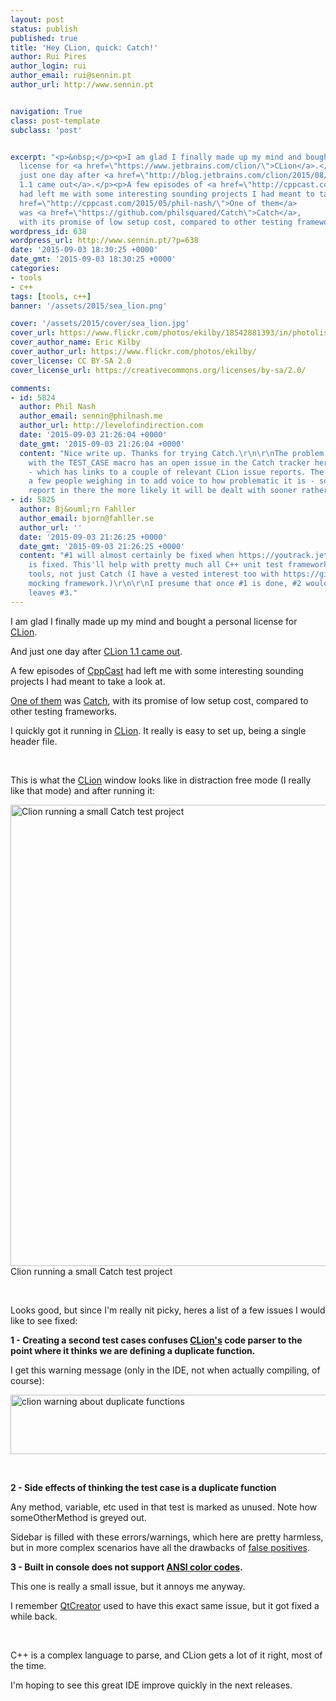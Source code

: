 ```yaml
---
layout: post
status: publish
published: true
title: 'Hey CLion, quick: Catch!'
author: Rui Pires
author_login: rui
author_email: rui@sennin.pt
author_url: http://www.sennin.pt


navigation: True
class: post-template
subclass: 'post'


excerpt: "<p>&nbsp;</p><p>I am glad I finally made up my mind and bought a personal
  license for <a href=\"https://www.jetbrains.com/clion/\">CLion</a>.</p><p>And
  just one day after <a href=\"http://blog.jetbrains.com/clion/2015/08/clion-1-1-released/\">CLion
  1.1 came out</a>.</p><p>A few episodes of <a href=\"http://cppcast.com/\">CppCast</a>
  had left me with some interesting sounding projects I had meant to take a look at.</p><p><a
  href=\"http://cppcast.com/2015/05/phil-nash/\">One of them</a>
  was <a href=\"https://github.com/philsquared/Catch\">Catch</a>,
  with its promise of low setup cost, compared to other testing frameworks.</p>"
wordpress_id: 638
wordpress_url: http://www.sennin.pt/?p=638
date: '2015-09-03 18:30:25 +0000'
date_gmt: '2015-09-03 18:30:25 +0000'
categories:
- tools
- c++
tags: [tools, c++]
banner: '/assets/2015/sea_lion.png'

cover: '/assets/2015/cover/sea_lion.jpg'
cover_url: https://www.flickr.com/photos/ekilby/18542881393/in/photolist-ufz7BB-dby5Fr-dbz92L-dbz7ov-965BLx-96ox67-96jZan-a4GLMh-96oeFq-pT92XA-ecWBVU-bDgXGE-bqY5Ay-9YEWjX-bSbDwa-9YHR5y-9YEWfv-aPkmcV-bzf2KB-9YEWiM-dbz9cC-7t3Cpw-bC39Zj-69xJmL-nc98r8-fbCMgN-na6Gww-dVigAk-dVoT1U-oh41hw-fkyXcg-bVvLRL-o2oCPv-fD6Xt8-ayDv7q-a2N1Zr
cover_author_name: Eric Kilby
cover_author_url: https://www.flickr.com/photos/ekilby/
cover_license: CC BY-SA 2.0
cover_license_url: https://creativecommons.org/licenses/by-sa/2.0/

comments:
- id: 5824
  author: Phil Nash
  author_email: sennin@philnash.me
  author_url: http://levelofindirection.com
  date: '2015-09-03 21:26:04 +0000'
  date_gmt: '2015-09-03 21:26:04 +0000'
  content: "Nice write up. Thanks for trying Catch.\r\n\r\nThe problem you're seeing
    with the TEST_CASE macro has an open issue in the Catch tracker here: https://github.com/philsquared/Catch/issues/484
    - which has links to a couple of relevant CLion issue reports. The first one has
    a few people weighing in to add voice to how problematic it is - so the more people
    report in there the more likely it will be dealt with sooner rather than later!\r\n\r\nRegards,\r\n\r\n[)o\r\nIhIL.."
- id: 5825
  author: Bj&ouml;rn Fahller
  author_email: bjorn@fahller.se
  author_url: ''
  date: '2015-09-03 21:26:25 +0000'
  date_gmt: '2015-09-03 21:26:25 +0000'
  content: "#1 will almost certainly be fixed when https://youtrack.jetbrains.com/issue/CPP-2801
    is fixed. This'll help with pretty much all C++ unit test frameworks and similar
    tools, not just Catch (I have a vested interest too with https://github.com/rollbear/trompeloeil
    mocking framework.)\r\n\r\nI presume that once #1 is done, #2 would go as well.\r\n\r\nThis
    leaves #3."
---
```

<p>I am glad I finally made up my mind and bought a personal license for <a href="https://www.jetbrains.com/clion/">CLion</a>.</p>
<p>And just one day after <a href="http://blog.jetbrains.com/clion/2015/08/clion-1-1-released/">CLion 1.1 came out</a>.</p>
<p>A few episodes of <a href="http://cppcast.com/">CppCast</a> had left me with some interesting sounding projects I had meant to take a look at.</p>
<p><a href="http://cppcast.com/2015/05/phil-nash/">One of them</a> was <a href="https://github.com/philsquared/Catch">Catch</a>, with its promise of low setup cost, compared to other testing frameworks.<a id="more"></a><a id="more-638"></a></p>
<p>I quickly got it running in <a href="https://www.jetbrains.com/clion/">CLion</a>. It really is easy to set up, being a single header file.</p>
<p>&nbsp;</p>
<p>This is what the <a href="https://www.jetbrains.com/clion/">CLion</a> window looks like in distraction free mode (I really like that mode) and after running it:</p>
<p><img src="{{ site.baseurl }}/assets/2015/clion_and_catch.png" alt="Clion running a small Catch test project" width="598" height="738" /><br/> Clion running a small Catch test project</p>
<p>&nbsp;</p>
<p>Looks good, but since I'm really nit picky, heres a list of a few issues I would like to see fixed:</p>
<p><strong>1 - Creating a second test cases confuses <a href="https://www.jetbrains.com/clion/">CLion's</a> code parser to the point where it thinks we are defining a duplicate function.</strong></p>
<p>I get this warning message (only in the IDE, not when actually compiling, of course):</p>
<p><img src="{{ site.baseurl }}/assets/2015/clion_warning_1.png" alt="clion warning about duplicate functions" width="506" height="95" /></p>
<p>&nbsp;</p>
<p><strong>2 - Side effects of thinking the test case is a duplicate function</strong></p>
<p>Any method, variable, etc used in that test is marked as unused. Note how someOtherMethod is greyed out.</p>
<p>Sidebar is filled with these errors/warnings, which here are pretty harmless, but in more complex scenarios have all the drawbacks of <a href="https://en.wikipedia.org/wiki/False_positives_and_false_negatives#False_positive_error">false positives</a>.</p>
<p><strong>3 - Built in console does not support <a href="https://en.wikipedia.org/wiki/ANSI_escape_code">ANSI color codes</a>.</strong></p>
<p>This one is really a small issue, but it annoys me anyway.</p>
<p>I remember <a href="http://www.qt.io/ide/">QtCreator</a> used to have this exact same issue, but it got fixed a while back.</p>
<p>&nbsp;</p>
<p>C++ is a complex language to parse, and CLion gets a lot of it&nbsp;right, most of the time.</p>
<p>I'm hoping to see this great IDE improve quickly in the next releases.</p>

